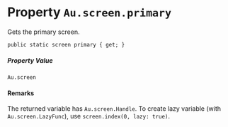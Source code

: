 # Property `Au.screen.primary`

Gets the primary screen.

```
public static screen primary { get; }
```

##### Property Value

`Au.screen`

#### Remarks

The returned variable has `Au.screen.Handle`. To create lazy variable (with `Au.screen.LazyFunc`), use `screen.index(0, lazy: true)`.